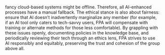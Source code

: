 fancy cloud-based systems might be offline. Therefore, all AI-enhanced processes have a manual fallback. The ethical stance is also about fairness: ensure that AI doesn’t inadvertently marginalize any member (for example, if an AI tool only caters to tech-savvy users, FPA will compensate with training or alternate methods for those less comfortable). By grappling with these issues openly, documenting policies in the knowledge base, and periodically reviewing their tech through an ethics lens, FPA strives to use AI responsibly and equitably, preserving the trust and cohesion of the group above all.